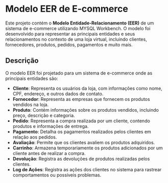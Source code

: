 # Modelo EER de E-commerce

Este projeto contém o **Modelo Entidade-Relacionamento (EER)** de um sistema de e-commerce utilizando MYSQL Workbench. O modelo foi desenvolvido para representar as principais entidades e seus relacionamentos no contexto de uma loja virtual, incluindo clientes, fornecedores, produtos, pedidos, pagamentos e muito mais.

## Descrição

O modelo EER foi projetado para um sistema de e-commerce onde as principais entidades são:

- **Cliente**: Representa os usuários da loja, com informações como nome, CPF, endereço, e outros dados de contato.
- **Fornecedor**: Representa as empresas que fornecem os produtos vendidos na loja.
- **Produto**: Contém informações sobre os produtos vendidos, incluindo preço, descrição e categoria.
- **Pedido**: Representa a compra realizada por um cliente, contendo produtos e informações de entrega.
- **Pagamento**: Detalha os pagamentos realizados pelos clientes em relação aos pedidos.
- **Avaliação**: Permite que os clientes avaliem os produtos adquiridos.
- **Carrinho**: Armazena temporariamente os produtos adicionados por um cliente antes de realizar a compra.
- **Devolução**: Registra as devoluções de produtos realizadas pelos clientes.
- **Log de Ações**: Registra as ações dos clientes no sistema para rastrear comportamentos ou possíveis problemas.
